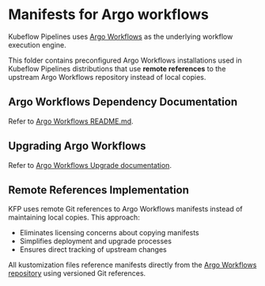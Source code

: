 # Manifests for Argo workflows

Kubeflow Pipelines uses [Argo Workflows](https://argoproj.github.io/argo-workflows/) as the underlying workflow execution engine.

This folder contains preconfigured Argo Workflows installations used in Kubeflow Pipelines distributions that use **remote references** to the upstream Argo Workflows repository instead of local copies.

## Argo Workflows Dependency Documentation

Refer to [Argo Workflows README.md](../../../../third_party/argo/README.md).

## Upgrading Argo Workflows

Refer to [Argo Workflows Upgrade documentation](../../../../third_party/argo/UPGRADE.md).

## Remote References Implementation

KFP uses remote Git references to Argo Workflows manifests instead of maintaining local copies. This approach:

* Eliminates licensing concerns about copying manifests
* Simplifies deployment and upgrade processes
* Ensures direct tracking of upstream changes

All kustomization files reference manifests directly from the [Argo Workflows repository](https://github.com/argoproj/argo-workflows) using versioned Git references.

